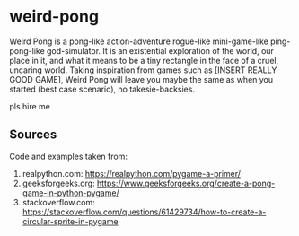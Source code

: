 # weird-pong
Weird Pong is a pong-like action-adventure rogue-like mini-game-like ping-pong-like god-simulator. It is an existential exploration of the world, our place in it, and what it means to be a tiny rectangle in the face of a cruel, uncaring world. Taking inspiration from games such as [INSERT REALLY GOOD GAME], Weird Pong will leave you maybe the same as when you started (best case scenario), no takesie-backsies.

pls hire me

## Sources
Code and examples taken from:

1. realpython.com: https://realpython.com/pygame-a-primer/
1. geeksforgeeks.org: https://www.geeksforgeeks.org/create-a-pong-game-in-python-pygame/
1. stackoverflow.com: https://stackoverflow.com/questions/61429734/how-to-create-a-circular-sprite-in-pygame
